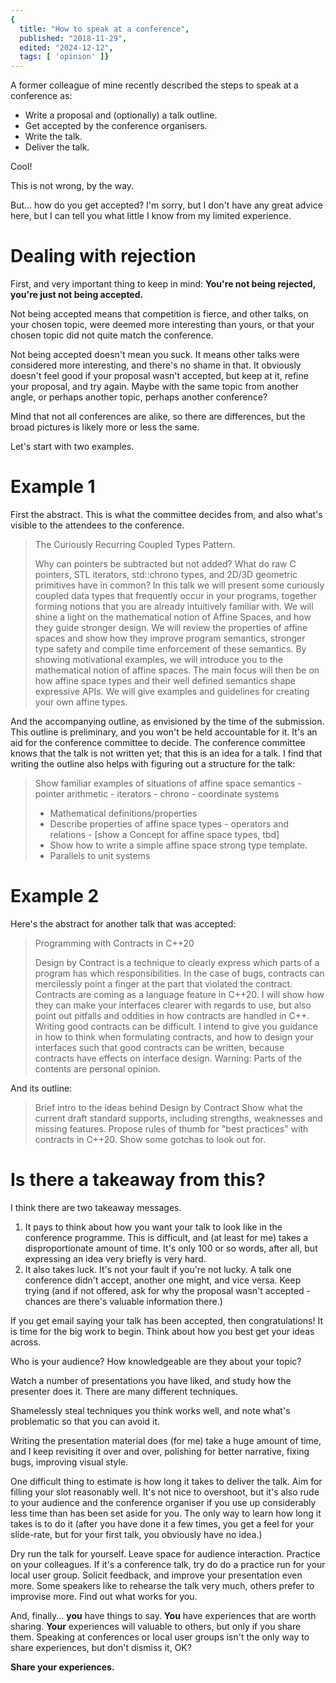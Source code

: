 ```yaml
---
{
  title: "How to speak at a conference",
  published: "2018-11-29",
  edited: "2024-12-12",
  tags: [ 'opinion' ]}
---
```


A former colleague of mine recently described the steps to speak at a conference as:

- Write a proposal and (optionally) a talk outline.
- Get accepted by the conference organisers.
- Write the talk.
- Deliver the talk.

Cool!

This is not wrong, by the way.

But... how do you get accepted? I'm sorry, but I don't have any great advice here, but I can tell you what little I know from my limited experience.

# Dealing with rejection

First, and very important thing to keep in mind: **You're not being rejected, you're just not being accepted.**

Not being accepted means that competition is fierce, and other talks, on your chosen topic, were deemed more interesting than yours, or that your chosen topic did not quite match the conference.

Not being accepted doesn't mean you suck. It means
other talks were considered more interesting, and there's no shame in that. It obviously doesn't feel good if your
proposal wasn't accepted, but keep at it, refine your proposal, and try again. Maybe with the same topic from another
angle, or perhaps another topic, perhaps another conference?

Mind that not all conferences are alike, so there are differences, but the broad pictures is likely more or less the
same.

Let's start with two examples.

# Example 1

First the abstract. This is what the committee decides from, and also what's visible to the attendees to the conference.

> The Curiously Recurring Coupled Types Pattern.
>
> Why can pointers be subtracted but not added? What do raw C pointers, STL
> iterators, std::chrono types, and 2D/3D geometric primitives have in
> common? In this talk we will present some curiously coupled data types that
> frequently occur in your programs, together forming notions that you are
> already intuitively familiar with. We will shine a light on the
> mathematical notion of Affine Spaces, and how they guide stronger design.
> We will review the properties of affine spaces and show how they improve
> program semantics, stronger type safety and compile time enforcement of
> these semantics. By showing motivational examples, we will introduce you to
> the mathematical notion of affine spaces. The main focus will then be on
> how affine space types and their well defined semantics shape expressive
> APIs. We will give examples and guidelines for creating your own affine
> types.

And the accompanying outline, as envisioned by the time of the submission. This outline is preliminary, and you won't be
held accountable for it. It's an aid for the conference committee to decide. The conference committee knows that the
talk is not written yet; that this is an idea for a talk. I find that writing the outline also helps with figuring out a
structure for the talk:

> Show familiar examples of situations of affine space semantics - pointer
> arithmetic - iterators - chrono - coordinate systems
>
> - Mathematical definitions/properties
> - Describe properties of affine space types - operators and relations - \[show a Concept for affine space types, tbd]
> - Show how to write a simple affine space strong type template.
> - Parallels to unit systems

# Example 2

Here's the abstract for another talk that was accepted:

> Programming with Contracts in C++20
>
> Design by Contract is a technique to clearly express which parts of a
> program has which responsibilities. In the case of bugs, contracts can
> mercilessly point a finger at the part that violated the contract.
> Contracts are coming as a language feature in C++20. I will show how they
> can make your interfaces clearer with regards to use, but also point out
> pitfalls and oddities in how contracts are handled in C++. Writing good
> contracts can be difficult. I intend to give you guidance in how to think
> when formulating contracts, and how to design your interfaces such that
> good contracts can be written, because contracts have effects on interface
> design. Warning: Parts of the contents are personal opinion.

And its outline:

> Brief intro to the ideas behind Design by Contract Show what the current
> draft standard supports, including strengths, weaknesses and missing
> features. Propose rules of thumb for "best practices" with contracts in
> C++20. Show some gotchas to look out for.

# Is there a takeaway from this?

I think there are two takeaway messages.

1. It pays to think about how you want your talk to look like in the conference programme. This is difficult, and (at
   least for me) takes a disproportionate amount of time. It's only 100 or so words, after all, but expressing an idea
   very briefly is very hard.
2. It also takes luck. It's not your fault if you're not lucky. A talk one conference didn't accept, another one might,
   and vice versa. Keep trying (and if not offered, ask for why the proposal wasn't accepted - chances are there's
   valuable information there.)

If you get email saying your talk has been accepted, then congratulations! It is time for the big work to begin. Think
about how you best get your ideas across.

Who is your audience? How knowledgeable are they about your topic? 

Watch a
number of presentations you have liked, and study how the presenter does it. There are many different techniques.

Shamelessly steal techniques you think works well, and note what's problematic so that you can avoid it.

Writing the
presentation material does (for me) take a huge amount of time, and I keep revisiting it over and over, polishing for
better narrative, fixing bugs, improving visual style. 

One difficult thing to estimate is how long it takes to deliver
the talk. Aim for filling your slot reasonably well. It's not nice to overshoot, but it's also rude to your audience and
the conference organiser if you use up considerably less time than has been set aside for you. The only way to learn how
long it takes is to do it (after you have done it a few times, you get a feel for your slide-rate, but for your first
talk, you obviously have no idea.)

Dry run the talk for yourself. Leave space for audience interaction. Practice on your
colleagues. If it's a conference talk, try do do a practice run for your local user group. Solicit feedback, and improve
your presentation even more. Some speakers like to rehearse the talk very much, others prefer to improvise more. Find
out what works for you.

And, finally... **you** have things to say. **You** have experiences that are worth sharing. **Your** experiences will
valuable to others, but only if you share them. Speaking at conferences or local user groups isn't the only way to share
experiences, but don't dismiss it, OK?

**Share your experiences.**
